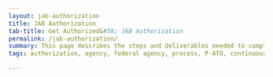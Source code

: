 ```yaml
---
layout: jab-authorization
title: JAB Authorization
tab-title: Get Authorized&#58; JAB Authorization
permalink: /jab-authorization/
summary: This page describes the steps and deliverables needed to complete the JAB authorization process. The process is broken down into pre-authorization, authorization, and post authorization.
tags: authorization, agency, federal agency, process, P-ATO, continuous monitoring, security review

---
```


